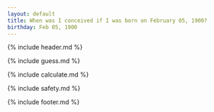 ```yaml
---
layout: default
title: When was I conceived if I was born on February 05, 1900?
birthday: Feb 05, 1900
---
```


{% include header.md %}

{% include guess.md %}

{% include calculate.md %}

{% include safety.md %}

{% include footer.md %}



